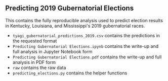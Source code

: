## Predicting 2019 Gubernatorial Elections

This contains the fully reproducible analysis used to predict election results in Kentucky, Louisiana, and Mississippi's 2019 gubernatorial races. 

- `tyagi_gubernatorial_predictions_2019.csv` contains the predictions in the requested format 
- `Predicting Gubernatorial Elections.ipynb` contains the write-up and full analysis in Jupyter Notebook form 
- `Predicting Gubernatorial Elections.pdf` contains the write-up and full analysis in PDF form 
- `raw` contains the raw data 
- `predicting_elections.py` contains the helper functions 